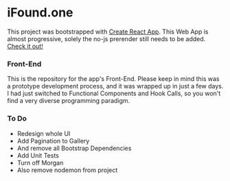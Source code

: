 # iFound.one

This project was bootstrapped with [Create React App](https://github.com/facebook/create-react-app).
This Web App is almost progressive, solely the no-js prerender still needs to be added. [Check it out!](https://www.iFound.one)



### Front-End

This is the repository for the app's Front-End. Please keep in mind this was a prototype development process, and it was wrapped up in just a few days.
I had just switched to Functional Components and Hook Calls, so you won't find a very diverse programming paradigm.



### To Do

* Redesign whole UI
* Add Pagination to Gallery
* And remove all Bootstrap Dependencies
* Add Unit Tests
* Turn off Morgan
* Also remove nodemon from project